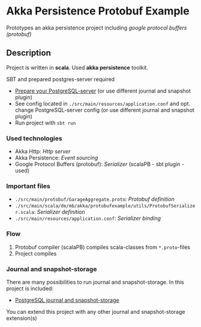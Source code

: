 # Akka Persistence Protobuf Example

Prototypes an akka persistence project including *google protocol buffers (protobuf)*

## Description

Project is written in **scala**. Used **akka persistence** toolkit.

SBT and prepared postgres-server required

- [Prepare your PostgreSQL-server](https://github.com/WegenenVerkeer/akka-persistence-postgresql) (or use different journal and snapshot plugin)
- See config located in ``./src/main/resources/application.conf`` and opt. change PostgreSQL-server config (or use different journal and snapshot plugin)
- Run project with ``sbt run``

### Used technologies

- Akka Http: *Http server*
- Akka Persistence: *Event sourcing*
- Google Protocol Buffers (protobuf): *Serializer* (scalaPB - sbt plugin - used)

### Important files

- ``./src/main/protobuf/GarageAggregate.proto``: *Protobuf definition*
- ``./src/main/scala/de/mb/akka/protobufexample/utils/ProtobufSerializer.scala``: *Serializer definition*
- ``./src/main/resources/application.conf``: *Serializer binding*

### Flow

1. Protobuf compiler (scalaPB) compiles scala-classes from ``*.proto``-files
2. Project compiles

### Journal and snapshot-storage

There are many possibilities to run journal and snapshot-storage. In this project is included:

- [PostgreSQL journal and snapshot-storage](https://github.com/WegenenVerkeer/akka-persistence-postgresql)

You can extend this project with any other journal and snapshot-storage extension(s)